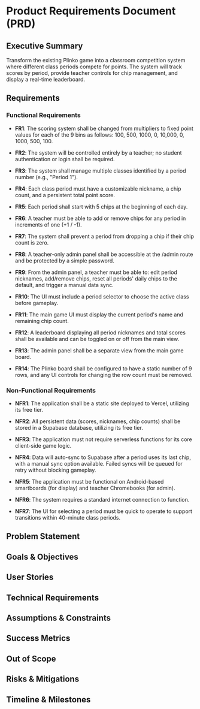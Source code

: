# Product Requirements Document (PRD)

## Executive Summary
Transform the existing Plinko game into a classroom competition system where different class periods compete for points. The system will track scores by period, provide teacher controls for chip management, and display a real-time leaderboard.

## Requirements

### Functional Requirements

- **FR1**: The scoring system shall be changed from multipliers to fixed point values for each of the 9 bins as follows: 100, 500, 1000, 0, 10,000, 0, 1000, 500, 100.

- **FR2**: The system will be controlled entirely by a teacher; no student authentication or login shall be required.

- **FR3**: The system shall manage multiple classes identified by a period number (e.g., "Period 1").

- **FR4**: Each class period must have a customizable nickname, a chip count, and a persistent total point score.

- **FR5**: Each period shall start with 5 chips at the beginning of each day.

- **FR6**: A teacher must be able to add or remove chips for any period in increments of one (+1 / -1).

- **FR7**: The system shall prevent a period from dropping a chip if their chip count is zero.

- **FR8**: A teacher-only admin panel shall be accessible at the /admin route and be protected by a simple password.

- **FR9**: From the admin panel, a teacher must be able to: edit period nicknames, add/remove chips, reset all periods' daily chips to the default, and trigger a manual data sync.

- **FR10**: The UI must include a period selector to choose the active class before gameplay.

- **FR11**: The main game UI must display the current period's name and remaining chip count.

- **FR12**: A leaderboard displaying all period nicknames and total scores shall be available and can be toggled on or off from the main view.

- **FR13**: The admin panel shall be a separate view from the main game board.

- **FR14**: The Plinko board shall be configured to have a static number of 9 rows, and any UI controls for changing the row count must be removed.

### Non-Functional Requirements

- **NFR1**: The application shall be a static site deployed to Vercel, utilizing its free tier.

- **NFR2**: All persistent data (scores, nicknames, chip counts) shall be stored in a Supabase database, utilizing its free tier.

- **NFR3**: The application must not require serverless functions for its core client-side game logic.

- **NFR4**: Data will auto-sync to Supabase after a period uses its last chip, with a manual sync option available. Failed syncs will be queued for retry without blocking gameplay.

- **NFR5**: The application must be functional on Android-based smartboards (for display) and teacher Chromebooks (for admin).

- **NFR6**: The system requires a standard internet connection to function.

- **NFR7**: The UI for selecting a period must be quick to operate to support transitions within 40-minute class periods.

## Problem Statement
<!-- To be generated by PRD creation process -->

## Goals & Objectives
<!-- To be generated by PRD creation process -->

## User Stories
<!-- To be generated by PRD creation process -->

## Technical Requirements
<!-- To be generated by PRD creation process -->

## Assumptions & Constraints
<!-- To be generated by PRD creation process -->

## Success Metrics
<!-- To be generated by PRD creation process -->

## Out of Scope
<!-- To be generated by PRD creation process -->

## Risks & Mitigations
<!-- To be generated by PRD creation process -->

## Timeline & Milestones
<!-- To be generated by PRD creation process -->